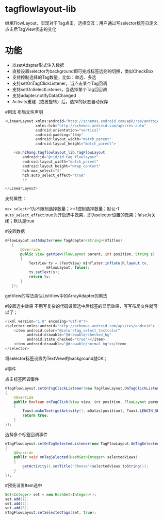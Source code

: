 # tagflowlayout-lib
继承FlowLayout，实现对于Tag点击，选择交互；用户通过写selector标签自定义点击后TagView状态的变化

# 功能
* 以setAdapter形式注入数据
* 直接设置selector为background即可完成标签选则的切换，类似CheckBox
* 支持控制选择的Tag数量，比如：单选、多选
* 支持setOnTagClickListener，当点击某个Tag回调
* 支持setOnSelectListener，当选择某个Tag后回调
* 支持adapter.notifyDataChanged
* Activity重建（或者旋转）后，选择的状态自动保存

#用法
布局文件声明
```java
<LinearLayout xmlns:android="http://schemas.android.com/apk/res/android"
              xmlns:hzh="http://schemas.android.com/apk/res-auto"
              android:orientation="vertical"
              android:padding="16dp"
              android:layout_width="match_parent"
              android:layout_height="match_parent">

    <cn.hzhang.tagflowlayout_lib.TagFlowLayout
        android:id="@+id/id_tag_flowlayout"
        android:layout_width="match_parent"
        android:layout_height="wrap_content"
        hzh:max_select="3"
		hzh:auto_select_effect="true"
        />

</LinearLayout>
```

支持属性：

`max_select`:-1为不限制选择数量；>=1控制选择数量；默认-1
`auto_select_effect`:true为开启选中效果，即为selector设置的效果；false为关闭；默认是true

#设置数据

```java
mFlowLayout.setAdapter(new TagAdapter<String>(mTitles)
   {
       @Override
       public View getView(FlowLayout parent, int position, String s)
       {
           TextView tv = (TextView) mInflater.inflate(R.layout.tv,
                   mFlowLayout, false);
           tv.setText(s);
           return tv;
       }
   });
```
getView的写法类似ListView中的ArrayAdapter的用法

#设置选中效果
不用写复杂的代码设置选中后标签的显示效果，写写布局文件就可以了；
```java
<?xml version="1.0" encoding="utf-8"?>
<selector xmlns:android="http://schemas.android.com/apk/res/android">
    <item android:color="@color/tag_select_textcolor"
          android:drawable="@drawable/checked_bg"
          android:state_checked="true"></item>
    <item android:drawable="@drawable/normal_bg"></item>
</selector>
```
将selector标签设置为TextView的background就OK；

#事件

点击标签回调事件
```java
mTagFlowLayout.setOnTagClickListener(new TagFlowLayout.OnTagClickListener()
{
	@Override
	public boolean onTagClick(View view, int position, FlowLayout parent)
	{
		Toast.makeText(getActivity(), mDatas[position], Toast.LENGTH_SHORT).show();
		return true;
	}
});
```

选择多个标签回调事件
```java
mTagFlowLayout.setOnTagSelectedListener(new TagFlowLayout.OnTagSelectedListener()
{
	@Override
	public void onTagSelected(HashSet<Integer> selectedViews)
	{
		getActivity().setTitle("Choose"+selectedViews.toString());
	}
});
```

#预先设置Item选中
```java
Set<Integer> set = new HashSet<Integer>();
set.add(1);
set.add(2);
set.add(3);
mTagFlowLayout.setSelectedTags(set, true);
```

